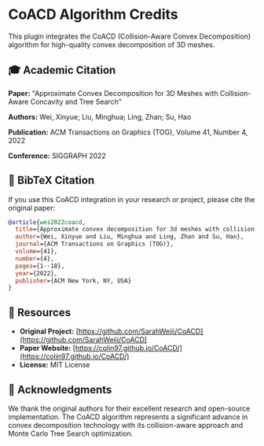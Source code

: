 # CoACD Algorithm Credits

This plugin integrates the CoACD (Collision-Aware Convex Decomposition) algorithm for high-quality convex decomposition of 3D meshes.

## 🎓 Academic Citation

**Paper:** "Approximate Convex Decomposition for 3D Meshes with Collision-Aware Concavity and Tree Search"

**Authors:** Wei, Xinyue; Liu, Minghua; Ling, Zhan; Su, Hao

**Publication:** ACM Transactions on Graphics (TOG), Volume 41, Number 4, 2022

**Conference:** SIGGRAPH 2022

## 📖 BibTeX Citation

If you use this CoACD integration in your research or project, please cite the original paper:

```bibtex
@article{wei2022coacd,
  title={Approximate convex decomposition for 3d meshes with collision-aware concavity and tree search},
  author={Wei, Xinyue and Liu, Minghua and Ling, Zhan and Su, Hao},
  journal={ACM Transactions on Graphics (TOG)},
  volume={41},
  number={4},
  pages={1--18},
  year={2022},
  publisher={ACM New York, NY, USA}
}
```

## 🔗 Resources

- **Original Project:** [https://github.com/SarahWeiii/CoACD](https://github.com/SarahWeiii/CoACD)
- **Paper Website:** [https://colin97.github.io/CoACD/](https://colin97.github.io/CoACD/)
- **License:** MIT License

## 🙏 Acknowledgments

We thank the original authors for their excellent research and open-source implementation. The CoACD algorithm represents a significant advance in convex decomposition technology with its collision-aware approach and Monte Carlo Tree Search optimization.
